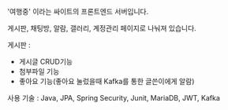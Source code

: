 '여행중' 이라는 싸이트의 프론트엔드 서버입니다.

게시판, 채팅방, 알람, 갤러리, 계정관리 페이지로 나눠져 있습니다.

게시판 : 
- 게시글 CRUD기능
- 첨부파일 기능
- 좋아요 기능(좋아요 눌렀을때 Kafka를 통한 글쓴이에게 알람)

사용 기술 : Java, JPA, Spring Security, Junit, MariaDB, JWT, Kafka
